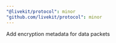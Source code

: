 ```yaml
---
"@livekit/protocol": minor
"github.com/livekit/protocol": minor
---
```


Add encryption metadata for data packets
